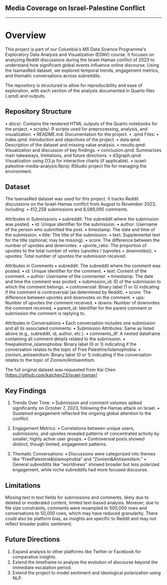 
## Media Coverage on Israel-Palestine Conflict

---

# Overview

This project is part of our Columbia's MS Data Science Programme's Exploratory Data Analysis and Visualization (EDAV) course. It focuses on analyzing Reddit discussions during the Israel-Hamas conflict of 2023 to understand how significant global events influence online discourse. Using the IsamasRed dataset, we explored temporal trends, engagement metrics, and thematic conversations across subreddits.

The repository is structured to allow for reproducibility and ease of exploration, with each section of the analysis documented in Quarto files (.qmd) and outputs.

## Repository Structure
•	docs/: Contains the rendered HTML outputs of the Quarto notebooks for the project.
•	scripts/: R scripts used for preprocessing, analysis, and visualization.
•	README.md: Documentation for the project.
•	.qmd Files:
  •	index.qmd: Introduction and objectives of the project.
  •	data.qmd: Description of the dataset and missing value analysis.
  •	results.qmd: Visualization and discussion of key findings.
  •	conclusion.qmd: Summarizes main takeaways, limitations, and future directions.
  •	d3graph.qmd: Visualization using D3.js for interactive charts (if applicable).
•	israel-palestine-media-analysis.Rproj: RStudio project file for managing the environment.

## Dataset
The IsamasRed dataset was used for this project. It tracks Reddit discussions on the Israel-Hamas conflict from August to November 2023, including:
	•	412,258 submissions and 8,089,095 comments.

Attributes in Submissions
	•	subreddit: The subreddit where the submission was posted.
	•	id: Unique identifier for the submission.
	•	author: Username of the person who submitted the post.
	•	timestamp: The date and time of the submission.
	•	title: The title of the submission.
	•	text: Supplemental text for the title (optional; may be missing).
	•	score: The difference between the number of upvotes and downvotes.
	•	upvote_ratio: The proportion of upvotes to the total number of votes (upvotes / (upvotes + downvotes)).
	•	upvotes: Total number of upvotes the submission received.

Attributes in Comments
	•	subreddit: The subreddit where the comment was posted.
	•	id: Unique identifier for the comment.
	•	text: Content of the comment.
	•	author: Username of the commenter.
	•	timestamp: The date and time the comment was posted.
	•	submission_id: ID of the submission to which the comment belongs.
	•	controversial: Binary label (1 or 0) indicating if the comment is controversial (as determined by Reddit).
	•	score: The difference between upvotes and downvotes on the comment.
	•	ups: Number of upvotes the comment received.
	•	downs: Number of downvotes the comment received.
	•	parent_id: Identifier for the parent comment or submission the comment is replying to.

Attributes in Conversations
	•	Each conversation includes one submission and all its associated comments:
	•	Submission Attributes: Same as listed above (e.g., subreddit, id, author, etc.).
	•	comments_df: A nested dataframe containing all comment details related to the submission.
	•	freepalestine_islamophobia: Binary label (0 or 1) indicating if the conversation relates to the topic of Free Palestine/Islamophobia.
	•	zionism_antisemitism: Binary label (0 or 1) indicating if the conversation relates to the topic of Zionism/Antisemitism.
 
The full original dataset was requested from Kai Chen [https://github.com/kaichen23/israel-hamas] 

## Key Findings
1.	Trends Over Time:
	•	Submission and comment volumes spiked significantly on October 7, 2023, following the Hamas attack on Israel.
	•	Sustained engagement reflected the ongoing global attention to the conflict.

2.	Engagement Metrics:
	•	Correlations between unique users, submissions, and upvotes revealed patterns of concentrated activity by smaller, highly active user groups.
	•	Controversial posts showed distinct, though limited, engagement patterns.

3.	Thematic Conversations:
	•	Discussions were categorized into themes like “FreePalestine&Islamophobia” and “Zionism&Antisemitism.”
	•	General subreddits like “worldnews” showed broader but less polarized engagement, while niche subreddits had more focused discourse.

## Limitations
Missing text in text fields for submissions and comments, likely due to deleted or moderated content, limited text-based analysis. Moreoer, due to file size constraints, comments were resampled to 500,000 rows and conversations to 50,000 rows, which may have reduced granularity. There could also be platform bias, as insights are specific to Reddit and may not reflect broader public sentiment.

## Future Directions
1.	Expand analysis to other platforms like Twitter or Facebook for comparative insights.
2.	Extend the timeframe to analyze the evolution of discourse beyond the immediate escalation period.
3.	Extend the project to model sentiment and ideological polarization using NLP.
